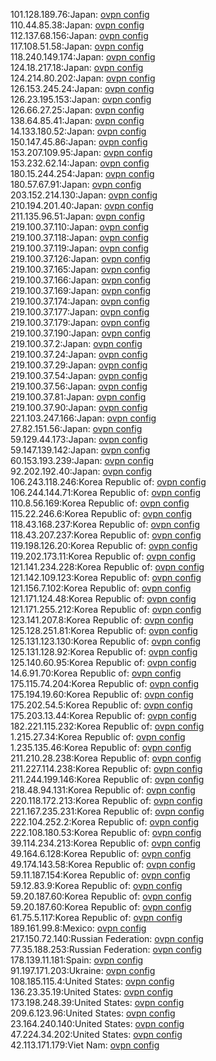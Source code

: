 101.128.189.76:Japan: [ovpn config](vpn/101_128_189_76.ovpn)  
110.44.85.38:Japan: [ovpn config](vpn/110_44_85_38.ovpn)  
112.137.68.156:Japan: [ovpn config](vpn/112_137_68_156.ovpn)  
117.108.51.58:Japan: [ovpn config](vpn/117_108_51_58.ovpn)  
118.240.149.174:Japan: [ovpn config](vpn/118_240_149_174.ovpn)  
124.18.217.18:Japan: [ovpn config](vpn/124_18_217_18.ovpn)  
124.214.80.202:Japan: [ovpn config](vpn/124_214_80_202.ovpn)  
126.153.245.24:Japan: [ovpn config](vpn/126_153_245_24.ovpn)  
126.23.195.153:Japan: [ovpn config](vpn/126_23_195_153.ovpn)  
126.66.27.25:Japan: [ovpn config](vpn/126_66_27_25.ovpn)  
138.64.85.41:Japan: [ovpn config](vpn/138_64_85_41.ovpn)  
14.133.180.52:Japan: [ovpn config](vpn/14_133_180_52.ovpn)  
150.147.45.86:Japan: [ovpn config](vpn/150_147_45_86.ovpn)  
153.207.109.95:Japan: [ovpn config](vpn/153_207_109_95.ovpn)  
153.232.62.14:Japan: [ovpn config](vpn/153_232_62_14.ovpn)  
180.15.244.254:Japan: [ovpn config](vpn/180_15_244_254.ovpn)  
180.57.67.91:Japan: [ovpn config](vpn/180_57_67_91.ovpn)  
203.152.214.130:Japan: [ovpn config](vpn/203_152_214_130.ovpn)  
210.194.201.40:Japan: [ovpn config](vpn/210_194_201_40.ovpn)  
211.135.96.51:Japan: [ovpn config](vpn/211_135_96_51.ovpn)  
219.100.37.110:Japan: [ovpn config](vpn/219_100_37_110.ovpn)  
219.100.37.118:Japan: [ovpn config](vpn/219_100_37_118.ovpn)  
219.100.37.119:Japan: [ovpn config](vpn/219_100_37_119.ovpn)  
219.100.37.126:Japan: [ovpn config](vpn/219_100_37_126.ovpn)  
219.100.37.165:Japan: [ovpn config](vpn/219_100_37_165.ovpn)  
219.100.37.166:Japan: [ovpn config](vpn/219_100_37_166.ovpn)  
219.100.37.169:Japan: [ovpn config](vpn/219_100_37_169.ovpn)  
219.100.37.174:Japan: [ovpn config](vpn/219_100_37_174.ovpn)  
219.100.37.177:Japan: [ovpn config](vpn/219_100_37_177.ovpn)  
219.100.37.179:Japan: [ovpn config](vpn/219_100_37_179.ovpn)  
219.100.37.190:Japan: [ovpn config](vpn/219_100_37_190.ovpn)  
219.100.37.2:Japan: [ovpn config](vpn/219_100_37_2.ovpn)  
219.100.37.24:Japan: [ovpn config](vpn/219_100_37_24.ovpn)  
219.100.37.29:Japan: [ovpn config](vpn/219_100_37_29.ovpn)  
219.100.37.54:Japan: [ovpn config](vpn/219_100_37_54.ovpn)  
219.100.37.56:Japan: [ovpn config](vpn/219_100_37_56.ovpn)  
219.100.37.81:Japan: [ovpn config](vpn/219_100_37_81.ovpn)  
219.100.37.90:Japan: [ovpn config](vpn/219_100_37_90.ovpn)  
221.103.247.166:Japan: [ovpn config](vpn/221_103_247_166.ovpn)  
27.82.151.56:Japan: [ovpn config](vpn/27_82_151_56.ovpn)  
59.129.44.173:Japan: [ovpn config](vpn/59_129_44_173.ovpn)  
59.147.139.142:Japan: [ovpn config](vpn/59_147_139_142.ovpn)  
60.153.193.239:Japan: [ovpn config](vpn/60_153_193_239.ovpn)  
92.202.192.40:Japan: [ovpn config](vpn/92_202_192_40.ovpn)  
106.243.118.246:Korea Republic of: [ovpn config](vpn/106_243_118_246.ovpn)  
106.244.144.71:Korea Republic of: [ovpn config](vpn/106_244_144_71.ovpn)  
110.8.56.169:Korea Republic of: [ovpn config](vpn/110_8_56_169.ovpn)  
115.22.246.6:Korea Republic of: [ovpn config](vpn/115_22_246_6.ovpn)  
118.43.168.237:Korea Republic of: [ovpn config](vpn/118_43_168_237.ovpn)  
118.43.207.237:Korea Republic of: [ovpn config](vpn/118_43_207_237.ovpn)  
119.198.126.20:Korea Republic of: [ovpn config](vpn/119_198_126_20.ovpn)  
119.202.173.11:Korea Republic of: [ovpn config](vpn/119_202_173_11.ovpn)  
121.141.234.228:Korea Republic of: [ovpn config](vpn/121_141_234_228.ovpn)  
121.142.109.123:Korea Republic of: [ovpn config](vpn/121_142_109_123.ovpn)  
121.156.7.102:Korea Republic of: [ovpn config](vpn/121_156_7_102.ovpn)  
121.171.124.48:Korea Republic of: [ovpn config](vpn/121_171_124_48.ovpn)  
121.171.255.212:Korea Republic of: [ovpn config](vpn/121_171_255_212.ovpn)  
123.141.207.8:Korea Republic of: [ovpn config](vpn/123_141_207_8.ovpn)  
125.128.251.81:Korea Republic of: [ovpn config](vpn/125_128_251_81.ovpn)  
125.131.123.130:Korea Republic of: [ovpn config](vpn/125_131_123_130.ovpn)  
125.131.128.92:Korea Republic of: [ovpn config](vpn/125_131_128_92.ovpn)  
125.140.60.95:Korea Republic of: [ovpn config](vpn/125_140_60_95.ovpn)  
14.6.91.70:Korea Republic of: [ovpn config](vpn/14_6_91_70.ovpn)  
175.115.74.204:Korea Republic of: [ovpn config](vpn/175_115_74_204.ovpn)  
175.194.19.60:Korea Republic of: [ovpn config](vpn/175_194_19_60.ovpn)  
175.202.54.5:Korea Republic of: [ovpn config](vpn/175_202_54_5.ovpn)  
175.203.13.44:Korea Republic of: [ovpn config](vpn/175_203_13_44.ovpn)  
182.221.115.232:Korea Republic of: [ovpn config](vpn/182_221_115_232.ovpn)  
1.215.27.34:Korea Republic of: [ovpn config](vpn/1_215_27_34.ovpn)  
1.235.135.46:Korea Republic of: [ovpn config](vpn/1_235_135_46.ovpn)  
211.210.28.238:Korea Republic of: [ovpn config](vpn/211_210_28_238.ovpn)  
211.227.114.238:Korea Republic of: [ovpn config](vpn/211_227_114_238.ovpn)  
211.244.199.146:Korea Republic of: [ovpn config](vpn/211_244_199_146.ovpn)  
218.48.94.131:Korea Republic of: [ovpn config](vpn/218_48_94_131.ovpn)  
220.118.172.213:Korea Republic of: [ovpn config](vpn/220_118_172_213.ovpn)  
221.167.235.231:Korea Republic of: [ovpn config](vpn/221_167_235_231.ovpn)  
222.104.252.2:Korea Republic of: [ovpn config](vpn/222_104_252_2.ovpn)  
222.108.180.53:Korea Republic of: [ovpn config](vpn/222_108_180_53.ovpn)  
39.114.234.213:Korea Republic of: [ovpn config](vpn/39_114_234_213.ovpn)  
49.164.6.128:Korea Republic of: [ovpn config](vpn/49_164_6_128.ovpn)  
49.174.143.58:Korea Republic of: [ovpn config](vpn/49_174_143_58.ovpn)  
59.11.187.154:Korea Republic of: [ovpn config](vpn/59_11_187_154.ovpn)  
59.12.83.9:Korea Republic of: [ovpn config](vpn/59_12_83_9.ovpn)  
59.20.187.60:Korea Republic of: [ovpn config](vpn/59_20_187_60.ovpn)  
59.20.187.60:Korea Republic of: [ovpn config](vpn/59_20_187_60.ovpn)  
61.75.5.117:Korea Republic of: [ovpn config](vpn/61_75_5_117.ovpn)  
189.161.99.8:Mexico: [ovpn config](vpn/189_161_99_8.ovpn)  
217.150.72.140:Russian Federation: [ovpn config](vpn/217_150_72_140.ovpn)  
77.35.188.253:Russian Federation: [ovpn config](vpn/77_35_188_253.ovpn)  
178.139.11.181:Spain: [ovpn config](vpn/178_139_11_181.ovpn)  
91.197.171.203:Ukraine: [ovpn config](vpn/91_197_171_203.ovpn)  
108.185.115.4:United States: [ovpn config](vpn/108_185_115_4.ovpn)  
136.23.35.19:United States: [ovpn config](vpn/136_23_35_19.ovpn)  
173.198.248.39:United States: [ovpn config](vpn/173_198_248_39.ovpn)  
209.6.123.96:United States: [ovpn config](vpn/209_6_123_96.ovpn)  
23.164.240.140:United States: [ovpn config](vpn/23_164_240_140.ovpn)  
47.224.34.202:United States: [ovpn config](vpn/47_224_34_202.ovpn)  
42.113.171.179:Viet Nam: [ovpn config](vpn/42_113_171_179.ovpn)  
